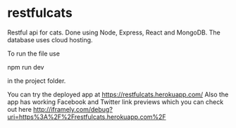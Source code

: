 # restfulcats
Restful api for cats. Done using Node, Express, React and MongoDB. The database uses cloud hosting.

To run the file use
  
  npm run dev
  
in the project folder.

You can try the deployed app at https://restfulcats.herokuapp.com/
Also the app has working Facebook and Twitter link previews which you can check out here http://iframely.com/debug?uri=https%3A%2F%2Frestfulcats.herokuapp.com%2F

